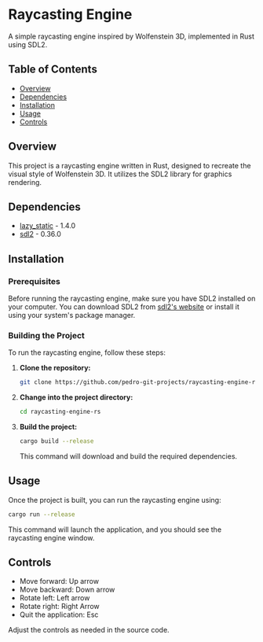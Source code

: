 # Raycasting Engine 

A simple raycasting engine inspired by Wolfenstein 3D, implemented in Rust using SDL2.

## Table of Contents

- [Overview](#overview)
- [Dependencies](#dependencies)
- [Installation](#installation)
- [Usage](#usage)
- [Controls](#controls)

## Overview

This project is a raycasting engine written in Rust, designed to recreate the visual style of Wolfenstein 3D. It utilizes the SDL2 library for graphics rendering.

## Dependencies

- [lazy_static](https://crates.io/crates/lazy_static) - 1.4.0
- [sdl2](https://crates.io/crates/sdl2) - 0.36.0

## Installation

### Prerequisites

Before running the raycasting engine, make sure you have SDL2 installed on your computer. You can download SDL2 from [sdl2's website](https://www.libsdl.org/download-2.0.php) or install it using your system's package manager.

### Building the Project

To run the raycasting engine, follow these steps:

1. **Clone the repository:**

    ```bash
    git clone https://github.com/pedro-git-projects/raycasting-engine-rs.git
    ```

2. **Change into the project directory:**

    ```bash
    cd raycasting-engine-rs 
    ```

3. **Build the project:**

    ```bash
    cargo build --release
    ```

    This command will download and build the required dependencies.

## Usage

Once the project is built, you can run the raycasting engine using:

```bash
cargo run --release
```

This command will launch the application, and you should see the raycasting engine window. 

## Controls

- Move forward: Up arrow 
- Move backward: Down arrow 
- Rotate left: Left arrow 
- Rotate right: Right Arrow 
- Quit the application: Esc

Adjust the controls as needed in the source code.
